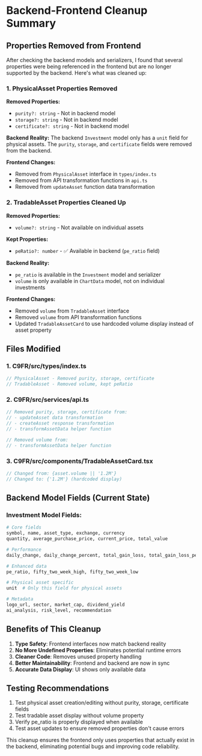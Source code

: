 # Backend-Frontend Cleanup Summary

## Properties Removed from Frontend

After checking the backend models and serializers, I found that several properties were being referenced in the frontend but are no longer supported by the backend. Here's what was cleaned up:

### 1. **PhysicalAsset Properties Removed**

**Removed Properties:**
- `purity?: string` - Not in backend model
- `storage?: string` - Not in backend model  
- `certificate?: string` - Not in backend model

**Backend Reality:**
The backend `Investment` model only has a `unit` field for physical assets. The `purity`, `storage`, and `certificate` fields were removed from the backend.

**Frontend Changes:**
- Removed from `PhysicalAsset` interface in `types/index.ts`
- Removed from API transformation functions in `api.ts`
- Removed from `updateAsset` function data transformation

### 2. **TradableAsset Properties Cleaned Up**

**Removed Properties:**
- `volume?: string` - Not available on individual assets

**Kept Properties:**
- `peRatio?: number` - ✅ Available in backend (`pe_ratio` field)

**Backend Reality:**
- `pe_ratio` is available in the `Investment` model and serializer
- `volume` is only available in `ChartData` model, not on individual investments

**Frontend Changes:**
- Removed `volume` from `TradableAsset` interface
- Removed `volume` from API transformation functions
- Updated `TradableAssetCard` to use hardcoded volume display instead of asset property

## Files Modified

### 1. **C9FR/src/types/index.ts**
```typescript
// PhysicalAsset - Removed purity, storage, certificate
// TradableAsset - Removed volume, kept peRatio
```

### 2. **C9FR/src/services/api.ts**
```typescript
// Removed purity, storage, certificate from:
// - updateAsset data transformation
// - createAsset response transformation  
// - transformAssetData helper function

// Removed volume from:
// - transformAssetData helper function
```

### 3. **C9FR/src/components/TradableAssetCard.tsx**
```typescript
// Changed from: {asset.volume || '1.2M'}
// Changed to: {'1.2M'} (hardcoded display)
```

## Backend Model Fields (Current State)

### Investment Model Fields:
```python
# Core fields
symbol, name, asset_type, exchange, currency
quantity, average_purchase_price, current_price, total_value

# Performance
daily_change, daily_change_percent, total_gain_loss, total_gain_loss_percent

# Enhanced data
pe_ratio, fifty_two_week_high, fifty_two_week_low

# Physical asset specific
unit  # Only this field for physical assets

# Metadata
logo_url, sector, market_cap, dividend_yield
ai_analysis, risk_level, recommendation
```

## Benefits of This Cleanup

1. **Type Safety**: Frontend interfaces now match backend reality
2. **No More Undefined Properties**: Eliminates potential runtime errors
3. **Cleaner Code**: Removes unused property handling
4. **Better Maintainability**: Frontend and backend are now in sync
5. **Accurate Data Display**: UI shows only available data

## Testing Recommendations

1. Test physical asset creation/editing without purity, storage, certificate fields
2. Test tradable asset display without volume property
3. Verify pe_ratio is properly displayed when available
4. Test asset updates to ensure removed properties don't cause errors

This cleanup ensures the frontend only uses properties that actually exist in the backend, eliminating potential bugs and improving code reliability.